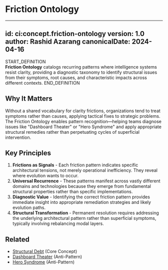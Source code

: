 # Friction Ontology

---
id: ci:concept.friction-ontology
version: 1.0
author: Rashid Azarang
canonicalDate: 2024-04-16
---

START_DEFINITION  
**Friction Ontology** catalogs recurring patterns where intelligence systems resist clarity, providing a diagnostic taxonomy to identify structural issues from their symptoms, root causes, and characteristic impacts across different contexts.
END_DEFINITION

## Why It Matters
Without a shared vocabulary for clarity frictions, organizations tend to treat symptoms rather than causes, applying tactical fixes to strategic problems. The Friction Ontology enables pattern recognition—helping teams diagnose issues like "Dashboard Theater" or "Hero Syndrome" and apply appropriate structural remedies rather than perpetuating cycles of superficial intervention.

## Key Principles
1. **Frictions as Signals** - Each friction pattern indicates specific architectural tensions, not merely operational inefficiency. They reveal where evolution wants to occur.
2. **Universal Recurrence** - These patterns manifest across vastly different domains and technologies because they emerge from fundamental structural properties rather than specific implementations.
3. **Diagnostic Value** - Identifying the correct friction pattern provides immediate insight into appropriate remediation strategies and likely evolution paths.
4. **Structural Transformation** - Permanent resolution requires addressing the underlying architectural pattern rather than superficial symptoms, typically involving rebalancing modal layers.







## Related

- [Structural Debt](structural-debt.md) (Core Concept)
- [Dashboard Theater](../patterns-and-anti-patterns/anti-patterns/dashboard-theater.md) (Anti-Pattern)
- [Hero Syndrome](../patterns-and-anti-patterns/anti-patterns/hero-syndrome.md) (Anti-Pattern)
